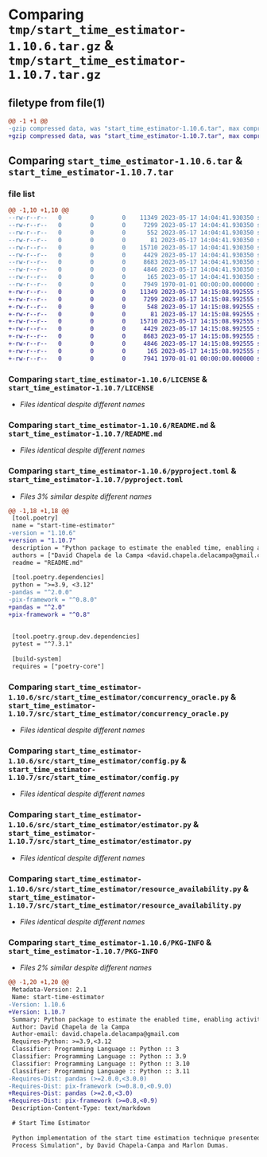 # Comparing `tmp/start_time_estimator-1.10.6.tar.gz` & `tmp/start_time_estimator-1.10.7.tar.gz`

## filetype from file(1)

```diff
@@ -1 +1 @@
-gzip compressed data, was "start_time_estimator-1.10.6.tar", max compression
+gzip compressed data, was "start_time_estimator-1.10.7.tar", max compression
```

## Comparing `start_time_estimator-1.10.6.tar` & `start_time_estimator-1.10.7.tar`

### file list

```diff
@@ -1,10 +1,10 @@
--rw-r--r--   0        0        0    11349 2023-05-17 14:04:41.930350 start_time_estimator-1.10.6/LICENSE
--rw-r--r--   0        0        0     7299 2023-05-17 14:04:41.930350 start_time_estimator-1.10.6/README.md
--rw-r--r--   0        0        0      552 2023-05-17 14:04:41.930350 start_time_estimator-1.10.6/pyproject.toml
--rw-r--r--   0        0        0       81 2023-05-17 14:04:41.930350 start_time_estimator-1.10.6/src/start_time_estimator/__init__.py
--rw-r--r--   0        0        0    15710 2023-05-17 14:04:41.930350 start_time_estimator-1.10.6/src/start_time_estimator/concurrency_oracle.py
--rw-r--r--   0        0        0     4429 2023-05-17 14:04:41.930350 start_time_estimator-1.10.6/src/start_time_estimator/config.py
--rw-r--r--   0        0        0     8683 2023-05-17 14:04:41.930350 start_time_estimator-1.10.6/src/start_time_estimator/estimator.py
--rw-r--r--   0        0        0     4846 2023-05-17 14:04:41.930350 start_time_estimator-1.10.6/src/start_time_estimator/resource_availability.py
--rw-r--r--   0        0        0      165 2023-05-17 14:04:41.930350 start_time_estimator-1.10.6/src/start_time_estimator/utils.py
--rw-r--r--   0        0        0     7949 1970-01-01 00:00:00.000000 start_time_estimator-1.10.6/PKG-INFO
+-rw-r--r--   0        0        0    11349 2023-05-17 14:15:08.992555 start_time_estimator-1.10.7/LICENSE
+-rw-r--r--   0        0        0     7299 2023-05-17 14:15:08.992555 start_time_estimator-1.10.7/README.md
+-rw-r--r--   0        0        0      548 2023-05-17 14:15:08.992555 start_time_estimator-1.10.7/pyproject.toml
+-rw-r--r--   0        0        0       81 2023-05-17 14:15:08.992555 start_time_estimator-1.10.7/src/start_time_estimator/__init__.py
+-rw-r--r--   0        0        0    15710 2023-05-17 14:15:08.992555 start_time_estimator-1.10.7/src/start_time_estimator/concurrency_oracle.py
+-rw-r--r--   0        0        0     4429 2023-05-17 14:15:08.992555 start_time_estimator-1.10.7/src/start_time_estimator/config.py
+-rw-r--r--   0        0        0     8683 2023-05-17 14:15:08.992555 start_time_estimator-1.10.7/src/start_time_estimator/estimator.py
+-rw-r--r--   0        0        0     4846 2023-05-17 14:15:08.992555 start_time_estimator-1.10.7/src/start_time_estimator/resource_availability.py
+-rw-r--r--   0        0        0      165 2023-05-17 14:15:08.992555 start_time_estimator-1.10.7/src/start_time_estimator/utils.py
+-rw-r--r--   0        0        0     7941 1970-01-01 00:00:00.000000 start_time_estimator-1.10.7/PKG-INFO
```

### Comparing `start_time_estimator-1.10.6/LICENSE` & `start_time_estimator-1.10.7/LICENSE`

 * *Files identical despite different names*

### Comparing `start_time_estimator-1.10.6/README.md` & `start_time_estimator-1.10.7/README.md`

 * *Files identical despite different names*

### Comparing `start_time_estimator-1.10.6/pyproject.toml` & `start_time_estimator-1.10.7/pyproject.toml`

 * *Files 3% similar despite different names*

```diff
@@ -1,18 +1,18 @@
 [tool.poetry]
 name = "start-time-estimator"
-version = "1.10.6"
+version = "1.10.7"
 description = "Python package to estimate the enabled time, enabling activity, and resource availability time of each activity instance in an event log."
 authors = ["David Chapela de la Campa <david.chapela.delacampa@gmail.com>"]
 readme = "README.md"
 
 [tool.poetry.dependencies]
 python = ">=3.9, <3.12"
-pandas = "^2.0.0"
-pix-framework = "^0.8.0"
+pandas = "^2.0"
+pix-framework = "^0.8"
 
 
 [tool.poetry.group.dev.dependencies]
 pytest = "^7.3.1"
 
 [build-system]
 requires = ["poetry-core"]
```

### Comparing `start_time_estimator-1.10.6/src/start_time_estimator/concurrency_oracle.py` & `start_time_estimator-1.10.7/src/start_time_estimator/concurrency_oracle.py`

 * *Files identical despite different names*

### Comparing `start_time_estimator-1.10.6/src/start_time_estimator/config.py` & `start_time_estimator-1.10.7/src/start_time_estimator/config.py`

 * *Files identical despite different names*

### Comparing `start_time_estimator-1.10.6/src/start_time_estimator/estimator.py` & `start_time_estimator-1.10.7/src/start_time_estimator/estimator.py`

 * *Files identical despite different names*

### Comparing `start_time_estimator-1.10.6/src/start_time_estimator/resource_availability.py` & `start_time_estimator-1.10.7/src/start_time_estimator/resource_availability.py`

 * *Files identical despite different names*

### Comparing `start_time_estimator-1.10.6/PKG-INFO` & `start_time_estimator-1.10.7/PKG-INFO`

 * *Files 2% similar despite different names*

```diff
@@ -1,20 +1,20 @@
 Metadata-Version: 2.1
 Name: start-time-estimator
-Version: 1.10.6
+Version: 1.10.7
 Summary: Python package to estimate the enabled time, enabling activity, and resource availability time of each activity instance in an event log.
 Author: David Chapela de la Campa
 Author-email: david.chapela.delacampa@gmail.com
 Requires-Python: >=3.9,<3.12
 Classifier: Programming Language :: Python :: 3
 Classifier: Programming Language :: Python :: 3.9
 Classifier: Programming Language :: Python :: 3.10
 Classifier: Programming Language :: Python :: 3.11
-Requires-Dist: pandas (>=2.0.0,<3.0.0)
-Requires-Dist: pix-framework (>=0.8.0,<0.9.0)
+Requires-Dist: pandas (>=2.0,<3.0)
+Requires-Dist: pix-framework (>=0.8,<0.9)
 Description-Content-Type: text/markdown
 
 # Start Time Estimator
 
 Python implementation of the start time estimation technique presented in the paper "Repairing Activity Start Times to Improve Business
 Process Simulation", by David Chapela-Campa and Marlon Dumas.
```

